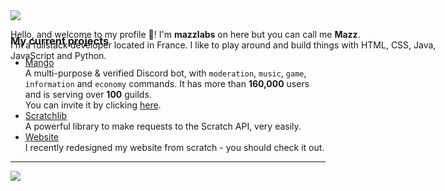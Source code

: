 <div style="margin-right: 200px">
  <img src="https://user-images.githubusercontent.com/37367577/90978233-87fcfa80-e54c-11ea-968d-81ed5b291b8d.png" />
</div>

<p align="left" style="position: absolute">
  Hello, and welcome to my profile 👋! I'm <b>mazzlabs</b> on here but you can call me <b>Mazz</b>. 
  <br>I'm a fullstack developer located in France. I like to play around and build things with HTML, CSS, Java, JavaScript and Python.

<h3>My current projects</h3>
  <ul>
  <li><a href="https://github.com/mazzlabs/Mango">Mango</a>
  <br>A multi-purpose & verified Discord bot, with <code>moderation</code>, <code>music</code>, <code>game</code>, <code>information</code> and <code>economy</code> commands. It has more than <b>160,000</b> users and is serving over <b>100</b> guilds. <br>You can invite it by clicking <a href="https://discord.com/oauth2/authorize?client_id=497443144632238090&permissions=8&scope=bot">here</a>.

  <li><a href="https://github.com/mazzlabs/scratchlib">Scratchlib</a>
  <br>A powerful library to make requests to the Scratch API, very easily. 

  <li><a href="https://github.com/mazzlabs/mazzlabs.github.io">Website</a>
  <br>I recently redesigned my website from scratch - you should check it out.
  </ul>
</p>


<hr>

![](https://raw.githubusercontent.com/ma15fo43/ma15fo43/master/medias/github_banner.png)
